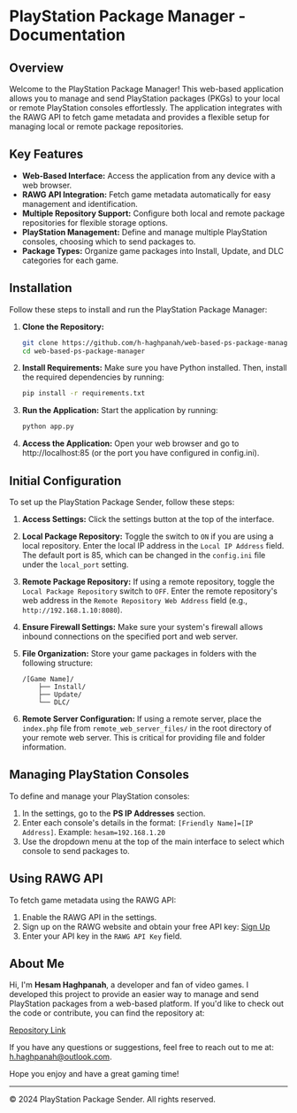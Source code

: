 # PlayStation Package Manager - Documentation

## Overview
Welcome to the PlayStation Package Manager! This web-based application allows you to manage and send PlayStation packages (PKGs) to your local or remote PlayStation consoles effortlessly. The application integrates with the RAWG API to fetch game metadata and provides a flexible setup for managing local or remote package repositories.

## Key Features
- **Web-Based Interface:** Access the application from any device with a web browser.
- **RAWG API Integration:** Fetch game metadata automatically for easy management and identification.
- **Multiple Repository Support:** Configure both local and remote package repositories for flexible storage options.
- **PlayStation Management:** Define and manage multiple PlayStation consoles, choosing which to send packages to.
- **Package Types:** Organize game packages into Install, Update, and DLC categories for each game.

## Installation
Follow these steps to install and run the PlayStation Package Manager:

1. **Clone the Repository:**
   ```bash
   git clone https://github.com/h-haghpanah/web-based-ps-package-manager.git
   cd web-based-ps-package-manager
   ```
2. **Install Requirements:**
   Make sure you have Python installed. Then, install the required dependencies by running:
   ```bash
   pip install -r requirements.txt
   ```
3. **Run the Application:**
   Start the application by running:
   ```bash
   python app.py
   ```
4. **Access the Application:**
   Open your web browser and go to http://localhost:85 (or the port you have configured in config.ini).

## Initial Configuration
To set up the PlayStation Package Sender, follow these steps:

1. **Access Settings:** Click the settings button at the top of the interface.
2. **Local Package Repository:** Toggle the switch to `ON` if you are using a local repository. Enter the local IP address in the `Local IP Address` field. The default port is 85, which can be changed in the `config.ini` file under the `local_port` setting.
3. **Remote Package Repository:** If using a remote repository, toggle the `Local Package Repository` switch to `OFF`. Enter the remote repository's web address in the `Remote Repository Web Address` field (e.g., `http://192.168.1.10:8080`).
4. **Ensure Firewall Settings:** Make sure your system's firewall allows inbound connections on the specified port and web server.
5. **File Organization:** Store your game packages in folders with the following structure:

    ```
    /[Game Name]/
        ├── Install/
        ├── Update/
        └── DLC/
    ```

6. **Remote Server Configuration:** If using a remote server, place the `index.php` file from `remote_web_server_files/` in the root directory of your remote web server. This is critical for providing file and folder information.

## Managing PlayStation Consoles
To define and manage your PlayStation consoles:

1. In the settings, go to the **PS IP Addresses** section.
2. Enter each console's details in the format: `[Friendly Name]=[IP Address]`. Example: `hesam=192.168.1.20`
3. Use the dropdown menu at the top of the main interface to select which console to send packages to.

## Using RAWG API
To fetch game metadata using the RAWG API:

1. Enable the RAWG API in the settings.
2. Sign up on the RAWG website and obtain your free API key: [Sign Up](https://rawg.io/signup)
3. Enter your API key in the `RAWG API Key` field.

## About Me
Hi, I'm **Hesam Haghpanah**, a developer and fan of video games. I developed this project to provide an easier way to manage and send PlayStation packages from a web-based platform. If you'd like to check out the code or contribute, you can find the repository at:

[Repository Link](https://github.com/h-haghpanah/web-based-ps-package-manager.git)

If you have any questions or suggestions, feel free to reach out to me at: [h.haghpanah@outlook.com](mailto:h.haghpanah@outlook.com).

Hope you enjoy and have a great gaming time!

---

&copy; 2024 PlayStation Package Sender. All rights reserved.
